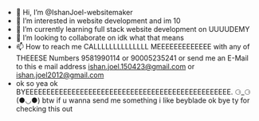 - 👋 Hi, I’m @IshanJoel-websitemaker
- 👀 I’m interested in website development and im 10
- 🌱 I’m currently learning full stack website development on UUUUDEMY
- 💞️ I’m looking to collaborate on idk what that means
- 📫 How to reach me CALLLLLLLLLLLLLL MEEEEEEEEEEEEE with any of THEEESE Numbers 9581990114 or 90005235241 or send me an E-Mail to this e mail address ishan.joel.150423@gmail.com or ishan.joel2012@gmail.com
- ok so yea ok BYEEEEEEEEEEEEEEEEEEEEEEEEEEEEEEEEEEEEEEEEEEEEEEEEE. ⚆_⚆ (●◡●) btw if u wanna send me something i like beyblade ok bye ty for checking this out
